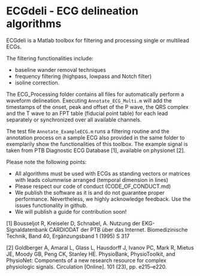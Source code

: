 # ECGdeli - ECG delineation algorithms

ECGdeli is a Matlab toolbox for filtering and processing single or multilead ECGs. 

The filtering functionalities include:
* baseline wander removal techniques 
* frequency filtering (highpass, lowpass and Notch filter)
* isoline correction. 

The ECG_Processing folder contains all files for automatically perform a waveform delineation. Executing `Annotate_ECG_Multi.m` will add the timestamps of the onset, peak and offset of the P wave, the QRS complex and the T wave to an FPT table (fiducial point table) for each lead separately or synchronized over all available channels. 

The test file `Annotate_ExampleECG.m` runs a filtering routine and the annotation process on a sample ECG also provided in the same folder to exemplarily show the functionalities of this toolbox. The example signal is taken from PTB Diagnostic ECG Database [1], available on physionet [2].

Please note the following points:
* All algorithms must be used with ECGs as standing vectors or matrices with leads columnwise arranged (temporal dimension in lines)
* Please respect our code of conduct (CODE_OF_CONDUCT.md)
* We publish the software as it is and do not guarantee proper performance. Nevertheless, we highly acknowledge feedback. Use the issues functionality in github.
* We will publish a guide for contribution soon!



[1] Bousseljot R, Kreiseler D, Schnabel, A. Nutzung der EKG-Signaldatenbank CARDIODAT der PTB über das Internet. Biomedizinische Technik, Band 40, Ergänzungsband 1 (1995) S 317

[2] Goldberger A, Amaral L, Glass L, Hausdorff J, Ivanov PC, Mark R, Mietus JE, Moody GB, Peng CK, Stanley HE. PhysioBank, PhysioToolkit, and PhysioNet: Components of a new research resource for complex physiologic signals. Circulation [Online]. 101 (23), pp. e215–e220.

